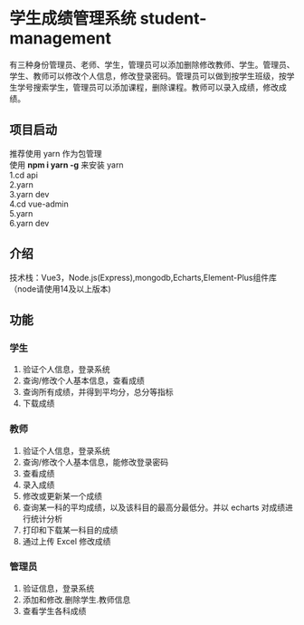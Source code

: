 # 学生成绩管理系统 student-management
有三种身份管理员、老师、学生，管理员可以添加删除修改教师、学生。管理员、学生、教师可以修改个人信息，修改登录密码。管理员可以做到按学生班级，按学生学号搜索学生，管理员可以添加课程，删除课程。教师可以录入成绩，修改成绩。

## 项目启动

推荐使用 yarn 作为包管理  
使用 **npm i yarn -g** 来安装 yarn  
1.cd api  
2.yarn  
3.yarn dev  
4.cd vue-admin  
5.yarn  
6.yarn dev

## 介绍

技术栈：Vue3，Node.js(Express),mongodb,Echarts,Element-Plus组件库（node请使用14及以上版本)

## 功能

### 学生

1. 验证个人信息，登录系统
2. 查询/修改个人基本信息，查看成绩
3. 查询所有成绩，并得到平均分，总分等指标
4. 下载成绩

### 教师

1. 验证个人信息，登录系统
2. 查询/修改个人基本信息，能修改登录密码
3. 查看成绩
4. 录入成绩
5. 修改或更新某一个成绩
6. 查询某一科的平均成绩，以及该科目的最高分最低分。并以 echarts 对成绩进行统计分析
7. 打印和下载某一科目的成绩
8. 通过上传 Excel 修改成绩

### 管理员

1. 验证信息，登录系统
2. 添加和修改.删除学生.教师信息
3. 查看学生各科成绩
